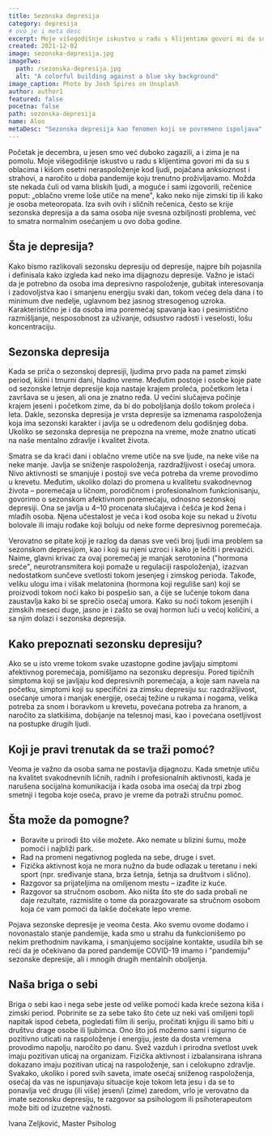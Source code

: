 ```yaml
---
title: Sezonska depresija
category: depresija
# ovo je i meta desc
excerpt: Moje višegodišnje iskustvo u radu s klijentima govori mi da su s oblacima i kišom osetni neraspoloženje kod ljudi... 
created: 2021-12-02
image: sezonska-depresija.jpg
imageTwo:
  path: /sezonska-depresija.jpg
  alt: "A colorful building against a blue sky background"
image_caption: Photo by Josh Spires on Unsplash
author: author1
featured: false
pocetna: false
path: sezonska-depresija
name: Aloo
metaDesc: "Sezonska depresija kao fenomen koji se povremeno ispoljava"
---
```


Početak je decembra, u jesen smo već duboko zagazili, a i zima je na pomolu. Moje višegodišnje iskustvo u radu s klijentima govori mi da su s oblacima i kišom osetni neraspoloženje kod ljudi, pojačana anksioznost i strahovi, a naročito u doba pandemije koju trenutno proživljavamo. Možda ste nekada čuli od vama bliskih ljudi, a moguće i sami izgovorili, rečenice poput: „oblačno vreme loše utiče na mene&quot;, kako neko nije zimski tip ili kako je osoba meteoropata. Iza svih ovih i sličnih rečenica, često se krije sezonska depresija a da sama osoba nije svesna ozbiljnosti problema, već to smatra normalnim osećanjem u ovo doba godine.

## Šta je depresija?

Kako bismo razlikovali sezonsku depresiju od depresije, najpre bih pojasnila i definisala kako izgleda kad neko ima dijagnozu depresije. Važno je istaći da je potrebno da osoba ima depresivno raspoloženje, gubitak interesovanja i zadovoljstva kao i smanjenu energiju svaki dan, tokom većeg dela dana i to minimum dve nedelje, uglavnom bez jasnog stresogenog uzroka. Karakteristično je i da osoba ima poremećaj spavanja kao i pesimistično razmišljanje, nesposobnost za uživanje, odsustvo radosti i veselosti, lošu koncentraciju.

## Sezonska depresija

Kada se priča o sezonskoj depresiji, ljudima prvo pada na pamet zimski period, kišni i tmurni dani, hladno vreme. Međutim postoje i osobe koje pate od sezonske letnje depresije koja nastaje krajem proleća, početkom leta i završava se u jesen, ali ona je znatno ređa. U većini slučajeva počinje krajem jeseni i početkom zime, da bi do poboljšanja došlo tokom proleća i leta. Dakle, sezonska depresija je vrsta depresije sa izmenama raspoloženja koja ima sezonski karakter i javlja se u određenom delu godišnjeg doba. Ukoliko se sezonska depresija ne prepozna na vreme, može znatno uticati na naše mentalno zdravlje i kvalitet života.

Smatra se da kraći dani i oblačno vreme utiče na sve ljude, na neke više na neke manje. Javlja se sniženje raspoloženja, razdražljivost i osećaj umora. Nivo aktivnosti se smanjuje i postoji sve veća potreba da vreme provodimo u krevetu. Međutim, ukoliko dolazi do promena u kvalitetu svakodnevnog života – poremećaja u ličnom, porodičnom i profesionalnom funkcionisanju, govorimo o sezonskom afektivnom poremećaju, odnosno sezonskoj depresiji. Ona se javlja u 4–10 procenata slučajeva i češća je kod žena i mlađih osoba. Njena učestalost je veća i kod osoba koje su nekad u životu bolovale ili imaju rođake koji boluju od neke forme depresivnog poremećaja.

Verovatno se pitate koji je razlog da danas sve veći broj ljudi ima problem sa sezonskom depresijom, kao i koji su njeni uzroci i kako je lečiti i prevazići. Naime, glavni krivac za ovaj poremećaj je manjak serotonina (&quot;hormona sreće&quot;, neurotransmitera koji pomaže u regulaciji raspoloženja), izazvan nedostatkom sunčeve svetlosti tokom jesenjeg i zimskog perioda. Takođe, veliku ulogu ima i višak melatonina (hormona koji reguliše san) koji se proizvodi tokom noći kako bi pospešio san, a čije se lučenje tokom dana zaustavlja kako bi se sprečio osećaj umora. Kako su noći tokom jesenjih i zimskih meseci duge, jasno je i zašto se ovaj hormon luči u većoj količini, a sa njim dolazi i sezonska depresija.

## Kako prepoznati sezonsku depresiju?

Ako se u isto vreme tokom svake uzastopne godine javljaju simptomi afektivnog poremećaja, pomišljamo na sezonsku depresiju. Pored tipičnih simptoma koji se javljaju kod depresivnih poremećaja, a koje sam navela na početku, simptomi koji su specifični za zimsku depresiju su: razdražljivost, osećanje umora i manjak energije, osećaj težine u rukama i nogama, velika potreba za snom i boravkom u krevetu, povećana potreba za hranom, a naročito za slatkišima, dobijanje na telesnoj masi, kao i povećana osetljivost na postupke drugih ljudi.

## Koji je pravi trenutak da se traži pomoć?

Veoma je važno da osoba sama ne postavlja dijagnozu. Kada smetnje utiču na kvalitet svakodnevnih ličnih, radnih i profesionalnih aktivnosti, kada je narušena socijalna komunikacija i kada osoba ima osećaj da trpi zbog smetnji i tegoba koje oseća, pravo je vreme da potraži stručnu pomoć.

## Šta može da pomogne?

- Boravite u prirodi što više možete. Ako nemate u blizini šumu, može pomoći i najbliži park.
- Rad na promeni negativnog pogleda na sebe, druge i svet.
- Fizička aktivnost koja ne mora nužno da bude odlazak u teretanu i neki sport (npr. sređivanje stana, brza šetnja, šetnja sa društvom i slično).
- Razgovor sa prijateljima na omiljenom mestu – izađite iz kuće.
- Razgovor sa stručnom osobom. Ako ništa što ste do sada probali ne daje rezultate, razmislite o tome da porazgovarate sa stručnom osobom koja će vam pomoći da lakše dočekate lepo vreme.

Pojava sezonske depresije je veoma česta. Ako svemu ovome dodamo i novonastalo stanje pandemije, kada smo u strahu da funkcionišemo po nekim prethodnim navikama, i smanjujemo socijalne kontakte, usudila bih se reći da je očekivano da pored pandemije COVID-19 imamo i &quot;pandemiju&quot; sezonske depresije, ali i mnogih drugih mentalnih oboljenja.

## Naša briga o sebi

Briga o sebi kao i nega sebe jeste od velike pomoći kada kreće sezona kiša i zimski period. Pobrinite se za sebe tako što ćete uz neki vaš omiljeni topli napitak ispod ćebeta, pogledati film ili seriju, pročitati knjigu ili samo biti u društvu drage osobe ili ljubimca. Ono što još možemo sami i sigurno će pozitivno uticati na raspoloženje i energiju, jeste da dosta vremena provodimo napolju, naročito po danu. Svež vazduh i prirodna svetlost uvek imaju pozitivan uticaj na organizam. Fizička aktivnost i izbalansirana ishrana dokazano imaju pozitivan uticaj na raspoloženje, san i celokupno zdravlje. Svakako, ukoliko i pored svih saveta, imate osećaj sniženog raspoloženja, osećaj da vas ne ispunjavaju situacije koje tokom leta jesu i da se to ponavlja već drugu (ili više) jesen/i (zime) zaredom, vrlo je verovatno da imate sezonsku depresiju, te razgovor sa psihologom ili psihoterapeutom može biti od izuzetne važnosti.

Ivana Zeljković, Master Psiholog